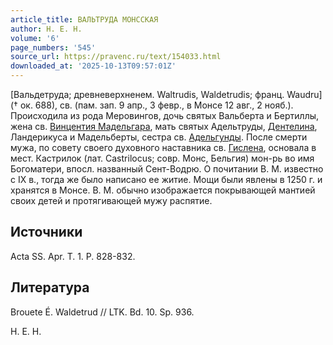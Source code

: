 ```yaml
---
article_title: ВАЛЬТРУДА МОНССКАЯ
author: Н. Е. Н.
volume: '6'
page_numbers: '545'
source_url: https://pravenc.ru/text/154033.html
downloaded_at: '2025-10-13T09:57:01Z'
---
```


[Вальдетруда; древневерхненем. Waltrudis, Waldetrudis; франц. Waudru] († ок. 688), св. (пам. зап. 9 апр., 3 февр., в Монсе 12 авг., 2 нояб.). Происходила из рода Меровингов, дочь святых Вальберта и Бертиллы, жена св. [Винцентия Мадельгара](<https://pravenc.ru/text/Винцентия Мадельгара.html>), мать святых Адельтруды, [Дентелина](https://pravenc.ru/text/Дентелина.html), Ландерикуса и Мадельберты, сестра св. [Адельгунды](https://pravenc.ru/text/Адельгунда.html). После смерти мужа, по совету своего духовного наставника св. [Гислена](https://pravenc.ru/text/Гислена.html), основала в мест. Кастрилок (лат. Castrilocus; совр. Монс, Бельгия) мон-рь во имя Богоматери, впосл. названный Сент-Водрю. О почитании В. М. известно с IX в., тогда же было написано ее житие. Мощи были явлены в 1250 г. и хранятся в Монсе. В. М. обычно изображается покрывающей мантией своих детей и протягивающей мужу распятие.

## Источники

Acta SS. Apr. T. 1. P. 828-832.

## Литература

Brouete É. Waldetrud // LTK. Bd. 10. Sp. 936.

Н. Е. Н.
